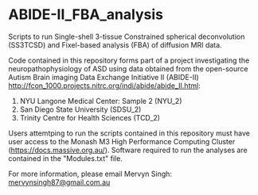 # ABIDE-II_FBA_analysis

Scripts to run Single-shell 3-tissue Constrained spherical deconvolution (SS3TCSD) and Fixel-based analysis (FBA) of diffusion MRI data.

Code contained in this repository forms part of a project investigating the neuropathophysiology of ASD using data obtained from the open-source Autism Brain imaging Data Exchange Initiative II (ABIDE-II) http://fcon_1000.projects.nitrc.org/indi/abide/abide_II.html:

1. NYU Langone Medical Center: Sample 2 (NYU_2)
2. San Diego State University (SDSU_2)
3. Trinity Centre for Health Sciences (TCD_2)


Users attemtping to run the scripts contained in this repository must have user access to the Monash M3 High Performance Computing Cluster (https://docs.massive.org.au/). Software required to run the analyses are contained in the "Modules.txt" file.

For more information, please email Mervyn Singh: mervynsingh87@gmail.com.au
